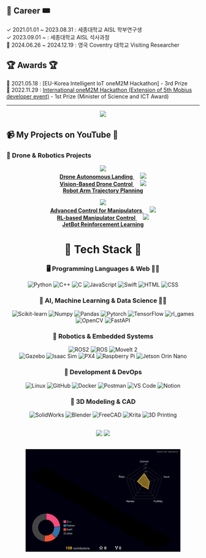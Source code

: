 ## 🎫 Career 🎟
✓ 2021.01.01 ~ 2023.08.31 : 세종대학교 AISL 학부연구생 </br>
✓ 2023.09.01 ~ : 세종대학교 AISL 석사과정 </br>
🙂 2024.06.26 ~ 2024.12.19 : 영국 Coventry 대학교 Visiting Researcher </br>

## 🏆 Awards 🏆
🏅 2021.05.18 : [EU-Korea Intelligent IoT oneM2M Hackathon] - 3rd Prize  
🥇 2022.11.29 : [International oneM2M Hackathon (Extension of 5th Mobius developer event)](https://www.hackster.io/blossom/fire-situation-monitoring-system-through-connection-with-dt-365f98) - 1st Prize (Minister of Science and ICT Award)

---

<p align="center">
  <a href="https://git.io/streak-stats">
    <img src="https://github-readme-streak-stats.herokuapp.com/?user=ssapsu&theme=tokyonight" />
  </a>
</p>

## 📹 My Projects on YouTube 🚀  

### 🚁 Drone & Robotics Projects  

<p align="center">
  
<a href="https://www.youtube.com/watch?v=yOf610OOJJs">
  <img src="https://img.youtube.com/vi/yOf610OOJJs/hqdefault.jpg" width="250">
  <br><b>Drone Autonomous Landing</b>
</a> &nbsp;&nbsp;&nbsp;

<a href="https://www.youtube.com/watch?v=jngYRSl3JoI">
  <img src="https://img.youtube.com/vi/jngYRSl3JoI/hqdefault.jpg" width="250">
  <br><b>Vision-Based Drone Control</b>
</a> &nbsp;&nbsp;&nbsp;

<a href="https://www.youtube.com/watch?v=E5KFRbYvh9A">
  <img src="https://img.youtube.com/vi/E5KFRbYvh9A/hqdefault.jpg" width="250">
  <br><b>Robot Arm Trajectory Planning</b>
</a>

</p>

<p align="center">
  
<a href="https://www.youtube.com/watch?v=7WtR8b8jeLg">
  <img src="https://img.youtube.com/vi/7WtR8b8jeLg/hqdefault.jpg" width="250">
  <br><b>Advanced Control for Manipulators</b>
</a> &nbsp;&nbsp;&nbsp;

<a href="https://www.youtube.com/watch?v=RJcDQYp30dU">
  <img src="https://img.youtube.com/vi/RJcDQYp30dU/hqdefault.jpg" width="250">
  <br><b>RL-based Manipulator Control</b>
</a> &nbsp;&nbsp;&nbsp;

<a href="https://www.youtube.com/watch?v=lqWkjuPhBdg">
  <img src="https://img.youtube.com/vi/lqWkjuPhBdg/hqdefault.jpg" width="250">
  <br><b>JetBot Reinforcement Learning</b>
</a>

</p>

<div align="center">

# 🚀 Tech Stack 🚀

### 🖥️ Programming Languages & Web 🐍✨  
![Python](https://img.shields.io/badge/Python-3776AB?style=for-the-badge&logo=python&logoColor=white)
![C++](https://img.shields.io/badge/C++-00599C?style=for-the-badge&logo=c%2B%2B&logoColor=white)
![C](https://img.shields.io/badge/C-00599C?style=for-the-badge&logo=c&logoColor=white)
![JavaScript](https://img.shields.io/badge/JavaScript-F7DF1E?style=for-the-badge&logo=javascript&logoColor=black)
![Swift](https://img.shields.io/badge/Swift-FA7343?style=for-the-badge&logo=swift&logoColor=white)
![HTML](https://img.shields.io/badge/HTML5-E34F26?style=for-the-badge&logo=html5&logoColor=white)
![CSS](https://img.shields.io/badge/CSS3-1572B6?style=for-the-badge&logo=css3&logoColor=white)

### 🤖 AI, Machine Learning & Data Science 🧠💡  
![Scikit-learn](https://img.shields.io/badge/Scikit--learn-F7931E?style=for-the-badge&logo=scikit-learn&logoColor=white)
![Numpy](https://img.shields.io/badge/Numpy-013243?style=for-the-badge&logo=numpy&logoColor=white)
![Pandas](https://img.shields.io/badge/Pandas-150458?style=for-the-badge&logo=pandas&logoColor=white)
![Pytorch](https://img.shields.io/badge/PyTorch-EE4C2C?style=for-the-badge&logo=pytorch&logoColor=white)
![TensorFlow](https://img.shields.io/badge/TensorFlow-FF6F00?style=for-the-badge&logo=tensorflow&logoColor=white)
![rl_games](https://img.shields.io/badge/rl_games-RL-008000?style=for-the-badge)
![OpenCV](https://img.shields.io/badge/OpenCV-5C3EE8?style=for-the-badge&logo=opencv&logoColor=white)
![FastAPI](https://img.shields.io/badge/FastAPI-009688?style=for-the-badge&logo=fastapi&logoColor=white)

### 🤖 Robotics & Embedded Systems  
![ROS2](https://img.shields.io/badge/ROS2-22314E?style=for-the-badge&logo=ros&logoColor=white)
![ROS](https://img.shields.io/badge/ROS-22314E?style=for-the-badge&logo=ros&logoColor=white)
![MoveIt 2](https://img.shields.io/badge/MoveIt2-EC4D37?style=for-the-badge&logo=ros&logoColor=white)  
![Gazebo](https://img.shields.io/badge/Gazebo-Simulation-9E9E9E?style=for-the-badge)
![Isaac Sim](https://img.shields.io/badge/Isaac%20Sim-76B900?style=for-the-badge&logo=nvidia&logoColor=white)
![PX4](https://img.shields.io/badge/PX4-Autopilot-00599C?style=for-the-badge)
![Raspberry Pi](https://img.shields.io/badge/Raspberry%20Pi-A22846?style=for-the-badge&logo=raspberrypi&logoColor=white)
![Jetson Orin Nano](https://img.shields.io/badge/Jetson%20Orin%20Nano-76B900?style=for-the-badge&logo=nvidia&logoColor=white)

### 🔨 Development & DevOps  
![Linux](https://img.shields.io/badge/Linux-FCC624?style=for-the-badge&logo=linux&logoColor=black)
![GitHub](https://img.shields.io/badge/GitHub-181717?style=for-the-badge&logo=github&logoColor=white)
![Docker](https://img.shields.io/badge/Docker-2496ED?style=for-the-badge&logo=docker&logoColor=white)
![Postman](https://img.shields.io/badge/Postman-FF6C37?style=for-the-badge&logo=postman&logoColor=white)
![VS Code](https://img.shields.io/badge/VSCode-007ACC?style=for-the-badge&logo=visualstudiocode&logoColor=white)
![Notion](https://img.shields.io/badge/Notion-000000?style=for-the-badge&logo=notion&logoColor=white)

### 🎨 3D Modeling & CAD  
![SolidWorks](https://img.shields.io/badge/SolidWorks-F88909?style=for-the-badge&logo=dassaultsystèmes&logoColor=white)
![Blender](https://img.shields.io/badge/Blender-F5792A?style=for-the-badge&logo=blender&logoColor=white)
![FreeCAD](https://img.shields.io/badge/FreeCAD-1F1F1F?style=for-the-badge&logo=freecad&logoColor=white)
![Krita](https://img.shields.io/badge/Krita-3BABFF?style=for-the-badge&logo=krita&logoColor=white)
![3D Printing](https://img.shields.io/badge/3D%20Printing-FF4500?style=for-the-badge&logo=prusa&logoColor=white)

</div>
</br>
<div align="center">
  <img src="http://github-profile-summary-cards.vercel.app/api/cards/repos-per-language?username=ssapsu&theme=github_dark" width="40%">
  <img src="http://github-profile-summary-cards.vercel.app/api/cards/most-commit-language?username=ssapsu&theme=github_dark" width="40%">
</div>
</br>
<p align="center">
  <img src="./profile-3d-contrib/profile-night-rainbow.svg" width="80%">
</p>
